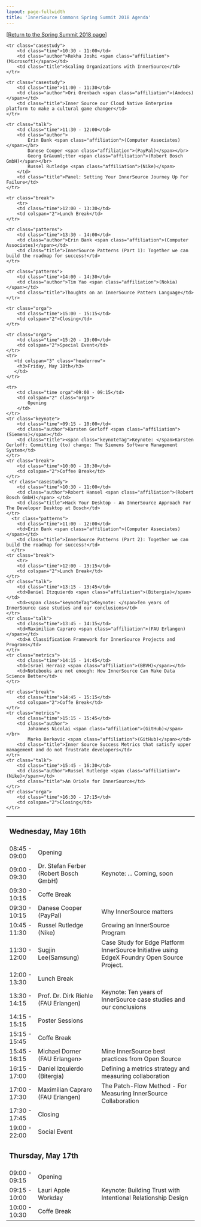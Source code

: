 ```yaml
---
layout: page-fullwidth
title: 'InnerSource Commons Spring Summit 2018 Agenda'
---
```


[[Return to the Spring Summit 2018 page](/InnerSourceCommons/events/isc-spring-2018/)]


<table class="schedule">
    <tr>
       <td colspan="3" class="headerrow">
        <h3>Wednesday, May 16th</h3>
       </td>
    </tr>
    <tr>
        <td class="time orga">08:45 - 09:00</td>
        <td colspan="2" class="orga">
            Opening
        </td>
    </tr>
    <tr class="keynote">
        <td class="time">09:00 - 09:30</td>
        <td class="author">Dr. Stefan Ferber <span class="affiliation">(Robert Bosch GmbH)</span></td>
        <td class="title"><span class="keynoteTag">Keynote:</span> ... Coming, soon</td>
    </tr>
    <tr class="break">
        <td class="time">09:30 - 10:15</td>
        <td colspan="2">Coffe Break</td>
    </tr>
     <tr class="talk">
        <td class="time">09:30 - 10:15</td>
        <td class="author">Danese Cooper <span class="affiliation">(PayPal)</span> </td>
        <td class="title">Why InnerSource matters</td>
    </tr>
    <tr class="casestudy">
        <td class="time">10:45 - 11:30</td>
        <td>Russel Rutledge <span class="affiliation">(Nike)</span></td>
        <td>Growing an InnerSource Program</td>
    </tr>
    <tr class="casestudy">
        <td class="time">11:30 - 12:00</td>
        <td>Sugjin Lee<span class="affiliation">(Samsung)</span></td>
        <td>Case Study for Edge Platform InnerSource Initiative using EdgeX Foundry Open Source Project.</td>
    </tr>
    <tr class="break">
        <tr>
        <td class="time">12:00 - 13:30</td>
        <td colspan="2">Lunch Break</td>
    </tr>
    <tr class="keynote">
        <td class="time">13:30 - 14:15</td>
        <td>Prof. Dr. Dirk Riehle <span class="affiliation">(FAU Erlangen)</span></td>
        <td><span class="keynoteTag">Keynote: </span>Ten years of InnerSource case studies and our conclusions</td>
    </tr>
    <tr class="talk">
        <td class="time">14:15 - 15:15</td>
        <td colspan="2">Poster Sessions</td>
    </tr>
    <tr class="break">
        <td class="time">15:15 - 15:45</td>
        <td colspan="2">Coffe Break</td>
    </tr>
    <tr class="talk">
        <td class="time">15:45 - 16:15</td>
        <td class="author">Michael Dorner <span class="affiliation">(FAU Erlangen></span></td>
        <td class="title">Mine InnerSource best practices from Open Source</td>
    </tr>
    <tr class="metrics">
        <td class="time">16:15 - 17:00</td>
        <td class="author">Daniel Izquierdo <span class="affiliation">(Bitergia)</span></td>
        <td class="title">Defining a metrics strategy and measuring collaboration</td>
    </tr>
    <tr class="metrics">
        <td class="time">17:00 - 17:30</td>
        <td class="author">Maximilian Capraro <span class="affiliation">(FAU Erlangen)</span></td>
        <td class="title">The Patch-Flow Method - For Measuring InnerSource Collaboration</td>
    </tr>
    <tr class="orga">
        <td class="time">17:30 - 17:45</td>
        <td colspan="2">Closing</td>
    </tr>
    <tr class="orga">
        <td class="time">19:00 - 22:00</td>
        <td colspan="2">Social Event</td>
    </tr>
    <tr>
       <td colspan="3" class="headerrow">
        <h3>Thursday, May 17th</h3>
       </td>
    </tr>
    <tr>
        <td class="time orga">09:00 - 09:15</td>
        <td colspan="2" class="orga">
            Opening
        </td>
    </tr>
    <tr class="keynote">
        <td class="time">09:15 - 10:00</td>
        <td class="author">Lauri Apple <span class="affiliation">Workday</span></td>
        <td class="title"><span class="keynoteTag">Keynote:</span> Building Trust with Intentional Relationship Design</td>
    </tr>
    <tr class="break">
        <td class="time">10:00 - 10:30</td>
        <td colspan="2">Coffe Break</td>
    </tr>

    <tr class="casestudy">
        <td class="time">10:30 - 11:00</td>
        <td class="author">Rekha Joshi <span class="affiliation">(Microsoft)</span></td>
        <td class="title">Scaling Organizations with InnerSource</td>
    </tr>

    <tr class="casestudy">
        <td class="time">11:00 - 11:30</td>
        <td class="author">Ori Orenbach <span class="affiliation">(Amdocs)</span></td>
        <td class="title">Inner Source our Cloud Native Enterprise platform to make a cultural game changer</td>
    </tr>

    <tr class="talk">
        <td class="time">11:30 - 12:00</td>
        <td class="author">
            Erin Bank <span class="affiliation">(Computer Associates)</span></br>
            Danese Cooper <span class="affiliation">(PayPal)</span></br>
            Georg Gr&uuml;tter <span class="affiliation">(Robert Bosch GmbH)</span></br>
            Russel Rutledge <span class="affiliation">(Nike)</span>
        </td>
        <td class="title">Panel: Setting Your InnerSource Journey Up For Failure</td>
    </tr>

    <tr class="break">
        <tr>
        <td class="time">12:00 - 13:30</td>
        <td colspan="2">Lunch Break</td>
    </tr>

    <tr class="patterns">
        <td class="time">13:30 - 14:00</td>
        <td class="author">Erin Bank <span class="affiliation">(Computer Associates)</span></td>
        <td class="title">InnerSource Patterns (Part 1): Together we can build the roadmap for success!</td>
    </tr>

    <tr class="patterns">
        <td class="time">14:00 - 14:30</td>
        <td class="author">Tim Yao <span class="affiliation">(Nokia)</span></td>
        <td class="title">Thoughts on an InnerSource Pattern Language</td>
    </tr>

    <tr class="orga">
        <td class="time">15:00 - 15:15</td>
        <td colspan="2">Closing</td>
    </tr>

    <tr class="orga">
        <td class="time">15:20 - 19:00</td>
        <td colspan="2">Special Event</td>
    </tr>
    <tr>
       <td colspan="3" class="headerrow">
        <h3>Friday, May 18th</h3>
       </td>
    </tr>

    <tr>
        <td class="time orga">09:00 - 09:15</td>
        <td colspan="2" class="orga">
            Opening
        </td>
    </tr>
    <tr class="keynote">
        <td class="time">09:15 - 10:00</td>
        <td class="author">Karsten Gerloff <span class="affiliation">(Siemens)</span></td>
        <td class="title"><span class="keynoteTag">Keynote: </span>Karsten Gerloff: Committing (to) change: The Siemens Software Management System</td>
    </tr>
    <tr class="break">
        <td class="time">10:00 - 10:30</td>
        <td colspan="2">Coffee Break</td>
    </tr>
     <tr class="casestudy">
        <td class="time">10:30 - 11:00</td>
        <td class="author">Robert Hansel <span class="affiliation">(Robert Bosch GmbH)</span> </td>
        <td class="title">Hack Your Desktop - An InnerSource Approach For The Developer Desktop at Bosch</td>
    </tr>
      <tr class="patterns">
        <td class="time">11:00 - 12:00</td>
        <td>Erin Bank <span class="affiliation">(Computer Associates)</span></td>
        <td class="title">InnerSource Patterns (Part 2): Together we can build the roadmap for success!</td>
      </tr>
    <tr class="break">
        <tr>
        <td class="time">12:00 - 13:15</td>
        <td colspan="2">Lunch Break</td>
    </tr>
    <tr class="talk">
        <td class="time">13:15 - 13:45</td>
        <td>Daniel Itzquierdo <span class="affiliation">(Bitergia)</span></td>
        <td><span class="keynoteTag">Keynote: </span>Ten years of InnerSource case studies and our conclusions</td>
    </tr>
    <tr class="talk">
        <td class="time">13:45 - 14:15</td>
        <td>Maximilian Capraro <span class="affiliation">(FAU Erlangen)</span></td>
        <td>A Classification Framework for InnerSource Projects and Programs</td>
    </tr>
    <tr class="metrics">
        <td class="time">14:15 - 14:45</td>
        <td>Israel Herraiz <span class="affiliation">(BBVH)</span></td>
        <td>Notebooks are not enough: How InnerSource Can Make Data Science Better</td>
    </tr>

    <tr class="break">
        <td class="time">14:45 - 15:15</td>
        <td colspan="2">Coffe Break</td>
    </tr>
    <tr class="metrics">
        <td class="time">15:15 - 15:45</td>
        <td class="author">
            Johannes Nicolai <span class="affiliation">(GitHub)</span></br>
            Marko Berkovic <span class="affiliation">(GitHub)</span></td>
        <td class="title">Inner Source Success Metrics that satisfy upper management and do not frustrate developers</td>
    </tr>
    <tr class="talk">
        <td class="time">15:45 - 16:30</td>
        <td class="author">Russel Rutledge <span class="affiliation">(Nike)</span></td>
        <td class="title">An Oriole for InnerSource</td>
    </tr>
    <tr class="orga">
        <td class="time">16:30 - 17:15</td>
        <td colspan="2">Closing</td>
    </tr>
</table>
